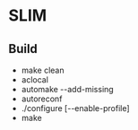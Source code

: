 SLIM
==================================================
## Build
- make clean
- aclocal
- automake --add-missing
- autoreconf
- ./configure [--enable-profile]
- make

